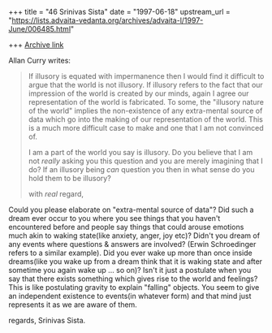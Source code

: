 +++
title = "46 Srinivas Sista"
date = "1997-06-18"
upstream_url = "https://lists.advaita-vedanta.org/archives/advaita-l/1997-June/006485.html"

+++
[Archive link](https://lists.advaita-vedanta.org/archives/advaita-l/1997-June/006485.html)

Allan Curry writes:
>
> If illusory is equated with impermanence then I would find it difficult to
> argue that the world is not illusory. If illusory refers to the fact that
> our impression of the world is created by our minds, again I agree our
> representation of the world is fabricated. To some, the "illusory nature of
> the world" implies the non-existence of any extra-mental source of data
> which go into the making of our representation of the world. This is a
> much more difficult case to make and one that I am not convinced of.
>
> I am a part of the world you say is illusory. Do you believe that I am not
> *really* asking you this question and you are merely imagining that I do?
> If an illusory being *can* question you then in what sense do you hold
> them to be illusory?
>
> with *real* regard,
>

Could you please elaborate on "extra-mental source of data"?
Did such a dream ever occur to you where you see things that you
haven't encountered before and people say things that could arouse
emotions much akin to waking state(like anxiety, anger, joy etc)?
Didn't you dream of any events where questions & answers are
involved? (Erwin Schroedinger refers to a similar example).
Did you ever wake up more than once inside dreams(like you wake up
from a dream think that it is waking state and after sometime you
again wake up ... so on)? Isn't it just a postulate when you say
that there exists something which gives rise to the world and feelings?
This is like postulating gravity to explain "falling" objects. You
seem to give an independent existence to events(in whatever form)
and that mind just represents it as we are aware of them.

regards,
Srinivas Sista.


